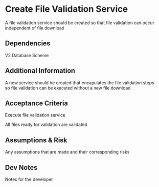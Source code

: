 # Create File Validation Service

A file validation service should be created so that file validation can occur independent of file download

## Dependencies

V2 Database Scheme

## Additional Information

A new service should be created that encapulates the file validation steps so file validation can be executed without a new file download

## Acceptance Criteria

Execute file validation service

All files ready for validation are validated

## Assumptions & Risk

Any assumptions that are made and their corresponding risks

## Dev Notes

Notes for the developer